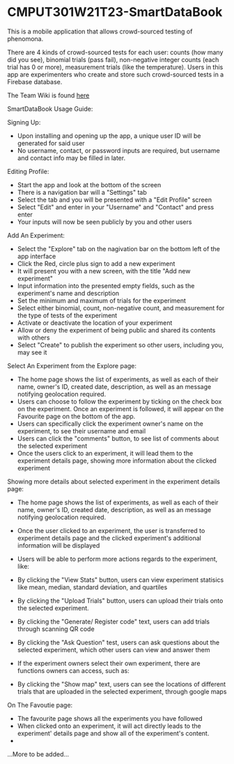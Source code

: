 # CMPUT301W21T23-SmartDataBook

This is a mobile application that allows crowd-sourced testing of phenomona. <br/>

There are 4 kinds of crowd-sourced tests for each user: counts (how many did you see), binomial trials (pass fail), non-negative integer counts (each trial has 0 or more), measurement trials (like the temperature). Users in this app are experimenters who create and store such crowd-sourced tests in a Firebase database. <br/>

The Team Wiki is found [here](https://github.com/CMPUT301W21T23/CMPUT301W21T23-SmartDataBook/wiki)

SmartDataBook Usage Guide:

Signing Up:
  - Upon installing and opening up the app, a unique user ID will be generated for said user
  - No username, contact, or password inputs are required, but username and contact info may be filled in later.

Editing Profile:
  - Start the app and look at the bottom of the screen
  - There is a navigation bar will a "Settings" tab
  - Select the tab and you will be presented with a "Edit Profile" screen
  - Select "Edit" and enter in your "Username" and "Contact" and press enter
  - Your inputs will now be seen publicly by you and other users

Add An Experiment:
  - Select the "Explore" tab on the nagivation bar on the bottom left of the app interface
  - Click the Red, circle plus sign to add a new experiment
  - It will present you with a new screen, with the title "Add new experiment"
  - Input information into the presented empty fields, such as the experiment's name and description
  - Set the minimum and maximum of trials for the experiment
  - Select either binomial, count, non-negative count, and measurement for the type of tests of the experiment
  - Activate or deactivate the location of your experiment
  - Allow or deny the experiment of being public and shared its contents with others
  - Select "Create" to publish the experiment so other users, including you, may see it

Select An Experiment from the Explore page:
  - The home page shows the list of experiments, as well as each of their name, owner's ID, created date, description, as well as an message notifying geolocation required.
  - Users can choose to follow the experiment by ticking on the check box on the experiment. Once an experiment is followed, it will appear on the Favourite page on the bottom of the app.
  - Users can specifically click the experiment owner's name on the experiment, to see their username and email
  - Users can click the "comments" button, to see list of comments about the selected experiment
  - Once the users click to an experiment, it will lead them to the experiment details page, showing more information about the clicked experiment

Showing more details about selected experiment in the experiment details page:
  - The home page shows the list of experiments, as well as each of their name, owner's ID, created date, description, as well as an message notifying geolocation required.
  - Once the user clicked to an experiment, the user is transferred to experiment details page and the clicked experiment's additional information will be displayed
  - Users will be able to perform more actions regards to the experiment, like: 
  - By clicking the "View Stats" button, users can view experiment statisics like mean, median, standard deviation, and quartiles
  - By clicking the "Upload Trials" button, users can upload their trials onto the selected experiment.
  - By clicking the "Generate/ Register code" text, users can add trials through scanning QR code
  - By clicking the "Ask Question" test, users can ask questions about the selected experiment, which other users can view and answer them

  - If the experiment owners select their own experiment, there are functions owners can access, such as:
  - By clicking the "Show map" text, users can see the locations of different trials that are uploaded in the selected experiment, through google maps


On The Favoutie page:
  - The favourite page shows all the experiments you have followed
  - When clicked onto an experiment, it will act directly leads to the experiment' details page and show all of the experiment's content.
  - 

...More to be added...
